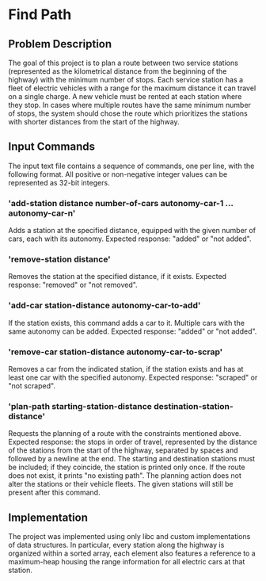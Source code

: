 # Find Path

## Problem Description
The goal of this project is to plan a route between two service stations (represented as the kilometrical distance from the beginning of the highway) with the minimum number of stops. Each service station has a fleet of electric vehicles with a range for the maximum distance it can travel on a single charge. A new vehicle must be rented at each station where they stop. 
In cases where multiple routes have the same minimum number of stops, the system should chose the route which prioritizes the stations with shorter distances from the start of the highway.

## Input Commands

The input text file contains a sequence of commands, one per line, with the following format. All positive or non-negative integer values can be represented as 32-bit integers.

### 'add-station distance number-of-cars autonomy-car-1 ... autonomy-car-n'

Adds a station at the specified distance, equipped with the given number of cars, each with its autonomy. Expected response: "added" or "not added".

### 'remove-station distance'

Removes the station at the specified distance, if it exists. Expected response: "removed" or "not removed".

### 'add-car station-distance autonomy-car-to-add'

If the station exists, this command adds a car to it. Multiple cars with the same autonomy can be added. Expected response: "added" or "not added".

### 'remove-car station-distance autonomy-car-to-scrap'
Removes a car from the indicated station, if the station exists and has at least one car with the specified autonomy. Expected response: "scraped" or "not scraped".

### 'plan-path starting-station-distance destination-station-distance'
Requests the planning of a route with the constraints mentioned above. Expected response: the stops in order of travel, represented by the distance of the stations from the start of the highway, separated by spaces and followed by a newline at the end. The starting and destination stations must be included; if they coincide, the station is printed only once. If the route does not exist, it prints "no existing path". The planning action does not alter the stations or their vehicle fleets. The given stations will still be present after this command.

## Implementation
The project was implemented using only libc and custom implementations of data structures. In particular, every station along the highway is organized within a sorted array, each element also features a reference to a maximum-heap housing the range information for all electric cars at that station.

